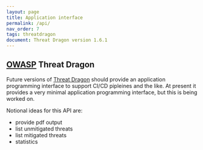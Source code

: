 ```yaml
---
layout: page
title: Application interface
permalink: /api/
nav_order: 7
tags: threatdragon
document: Threat Dragon version 1.6.1
---
```


## [OWASP](https://www.owasp.org) Threat Dragon

Future versions of [Threat Dragon](http://owasp.org/www-project-threat-dragon) should provide an 
application programming interface to support CI/CD pipleines and the like.
At present it provides a very minimal application programming interface, but this is being worked on.

Notional ideas for this API are:

* provide pdf output
* list unmitigated threats
* list mitigated threats
* statistics
